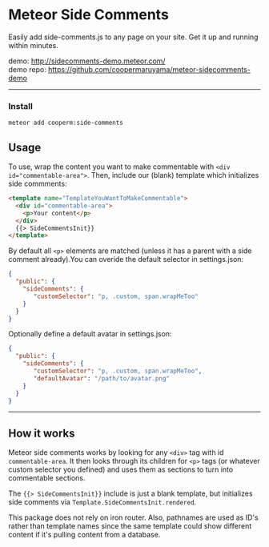 # Meteor Side Comments

Easily add side-comments.js to any page on your site. Get it up and running
within minutes.

demo: http://sidecomments-demo.meteor.com/  
demo repo: https://github.com/coopermaruyama/meteor-sidecomments-demo

---

### Install

~~~
meteor add cooperm:side-comments
~~~


## Usage
To use, wrap the content you want to make commentable with
`<div id="commentable-area">`. Then, include our (blank) template which
initializes side commments:

~~~html
<template name="TemplateYouWantToMakeCommentable">
  <div id="commentable-area">
    <p>Your content</p>
  </div>
  {{> SideCommentsInit}}
</template>
~~~

By default all `<p>` elements are matched (unless it has a parent with a side comment already).You can overide the default selector in settings.json:

~~~json
{
  "public": {
    "sideComments": {
       "customSelector": "p, .custom, span.wrapMeToo"
    }
  }
}
~~~



Optionally define a default avatar in settings.json:

~~~json
{
  "public": {
    "sideComments": {
       "customSelector": "p, .custom, span.wrapMeToo",
       "defaultAvatar": "/path/to/avatar.png"
    }
  }
}
~~~

---

## How it works

Meteor side comments works by looking for any `<div>` tag with id `commentable-area`.
It then looks through its children for `<p>` tags (or whatever custom selector you defined) and uses them as sections to
turn into commentable sections.

The `{{> SideCommentsInit}}` include is just a blank template, but initializes
side comments via `Template.SideCommentsInit.rendered`.

This package does not rely on iron router. Also, pathnames are used as ID's
rather than template names since the same template could show different content
if it's pulling content from a database.
